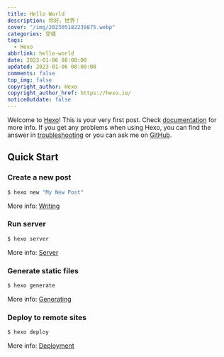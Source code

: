 ```yaml
---
title: Hello World
description: 你好，世界！
cover: "/img/202305182239875.webp"
categories: 空值
tags:
  - Hexo
abbrlink: hello-world
date: 2023-01-06 08:00:00
updated: 2023-01-06 08:00:00
comments: false
top_img: false
copyright_author: Hexo
copyright_author_href: https://hexo.io/
noticeOutdate: false
---
```


Welcome to [Hexo](https://hexo.io/)! This is your very first post. Check [documentation](https://hexo.io/docs/) for more info. If you get any problems when using Hexo, you can find the answer in [troubleshooting](https://hexo.io/docs/troubleshooting.html) or you can ask me on [GitHub](https://github.com/hexojs/hexo/issues).

## Quick Start

### Create a new post

```bash
$ hexo new "My New Post"
```

More info: [Writing](https://hexo.io/docs/writing.html)

### Run server

```bash
$ hexo server
```

More info: [Server](https://hexo.io/docs/server.html)

### Generate static files

```bash
$ hexo generate
```

More info: [Generating](https://hexo.io/docs/generating.html)

### Deploy to remote sites

```bash
$ hexo deploy
```

More info: [Deployment](https://hexo.io/docs/one-command-deployment.html)

